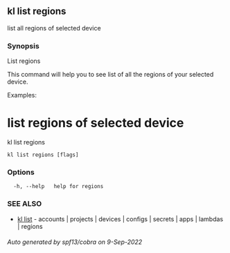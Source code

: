 ## kl list regions

list all regions of selected device

### Synopsis

List regions

This command will help you to see list of all the regions of your selected device. 

Examples:
  # list regions of selected device
  kl list regions


```
kl list regions [flags]
```

### Options

```
  -h, --help   help for regions
```

### SEE ALSO

* [kl list](kl_list.md)	 - accounts | projects | devices | configs | secrets | apps | lambdas | regions

###### Auto generated by spf13/cobra on 9-Sep-2022
